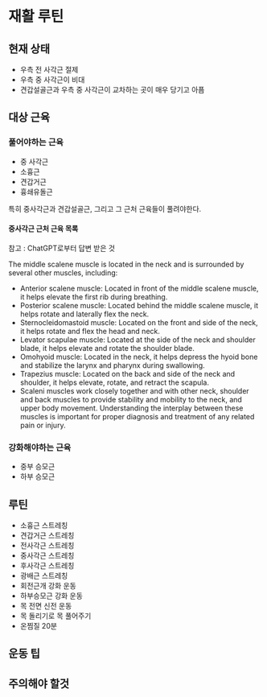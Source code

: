 # 재활 루틴

## 현재 상태
- 우측 전 사각근 절제
- 우측 중 사각근이 비대
- 견갑설골근과 우측 중 사각근이 교차하는 곳이 매우 당기고 아픔

## 대상 근육

### 풀어야하는 근육

- 중 사각근
- 소흉근
- 견갑거근
- 흉쇄유돌근

특히 중사각근과 견갑설골근, 그리고 그 근처 근육들이 풀려야한다.
#### 중사각근 근처 근육 목록

참고 : ChatGPT로부터 답변 받은 것

The middle scalene muscle is located in the neck and is surrounded by several other muscles, including:

- Anterior scalene muscle: Located in front of the middle scalene muscle, it helps elevate the first rib during breathing.
- Posterior scalene muscle: Located behind the middle scalene muscle, it helps rotate and laterally flex the neck.
- Sternocleidomastoid muscle: Located on the front and side of the neck, it helps rotate and flex the head and neck.
- Levator scapulae muscle: Located at the side of the neck and shoulder blade, it helps elevate and rotate the shoulder blade.
- Omohyoid muscle: Located in the neck, it helps depress the hyoid bone and stabilize the larynx and pharynx during swallowing.
- Trapezius muscle: Located on the back and side of the neck and shoulder, it helps elevate, rotate, and retract the scapula.
- Scaleni muscles work closely together and with other neck, shoulder and back muscles to provide stability and mobility to the neck, and upper body movement. Understanding the interplay between these muscles is important for proper diagnosis and treatment of any related pain or injury.

### 강화해야하는 근육

- 중부 승모근
- 하부 승모근

## 루틴

- 소흉근 스트레칭
- 견갑거근 스트레칭
- 전사각근 스트레칭
- 중사각근 스트레칭
- 후사각근 스트레칭
- 광배근 스트레칭
- 회전근개 강화 운동
- 하부승모근 강화 운동
- 목 전면 신전 운동
- 목 돌리기로 목 풀어주기
- 온찜질 20분

## 운동 팁

## 주의해야 할것